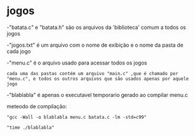 # jogos

-"batata.c" e "batata.h" são os arquivos da 'biblioteca' comum a todos os jogos

-"jogos.txt" é um arquivo com o nome de exibição e o nome da pasta de cada jogo

-"menu.c" é o arquivo usado para acessar todos os jogos

	cada uma das pastas contém um arquivo "main.c" ,que é chamado por "menu.c", e todos os outros arquivos que são usados apenas por aquele jogo

-"blablabla" é apenas o executavel temporario gerado ao compilar menu.c


meteodo de compilação:

	"gcc -Wall -o blablabla menu.c batata.c -lm -std=c99"

	"time ./blablabla"